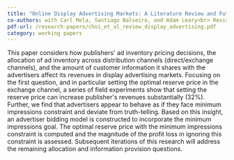 ```yaml
---
title: "Online Display Advertising Markets: A Literature Review and Future Directions"
co-authors: with Carl Mela, Santiago Balseiro, and Adam Leary<br> Revising for 2nd round at <i>Information Systems Research</i><br> Columbia Business School Research Paper No. 18-1
pdf-url: /research-papers/choi_et_al_review_display_advertising.pdf
category: working papers
---
```


This paper considers how publishers' ad inventory pricing decisions, the allocation of ad inventory across distribution channels (direct/exchange channels), and the amount of customer information it shares with the advertisers affect its revenues in display advertising markets. Focusing on the first question, and in particular setting the optimal reserve price in the exchange channel, a series of field experiments show that setting the reserve price can increase publisher's revenues substantially (32%). Further, we find that advertisers appear to behave as if they face minimum impressions constraint and deviate from truth-telling. Based on this insight, an advertiser bidding model is constructed to incorporate the minimum impressions goal. The optimal reserve price with the minimum impressions constraint is computed and the magnitude of the profit loss in ignoring this constraint is assessed. Subsequent iterations of this research will address the remaining allocation and information provision questions.
